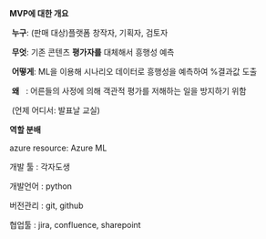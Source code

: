**MVP에 대한 개요**

 **누구**: (판매 대상)플랫폼 창작자, 기획자, 검토자

 **무엇**: 기존 콘텐츠 **평가자를** 대체해서 흥행성 예측

 **어떻게**: ML을 이용해 시나리오 데이터로 흥행성을 예측하여 %결과값 도출

 **왜**   : 어른들의 사정에 의해 객관적 평가를 저해하는 일을 방지하기 위함

 (언제 어디서: 발표날 교실)

**역할 분배**



azure resource: Azure ML

개발 툴 : 각자도생

개발언어 : python

버전관리 : git, github

협업툴 : jira, confluence, sharepoint